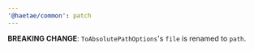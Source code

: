 ```yaml
---
'@haetae/common': patch
---
```


**BREAKING CHANGE**: `ToAbsolutePathOptions`'s `file` is renamed to `path`.
